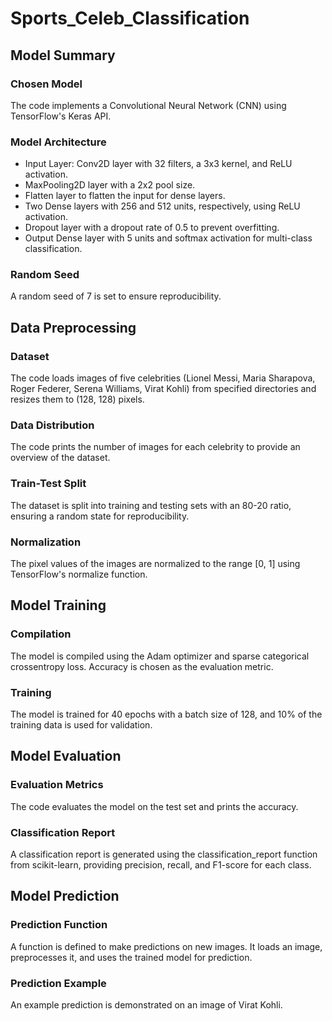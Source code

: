 # Sports_Celeb_Classification

## Model Summary
### Chosen Model
The code implements a Convolutional Neural Network (CNN) using TensorFlow's Keras API.

### Model Architecture
- Input Layer: Conv2D layer with 32 filters, a 3x3 kernel, and ReLU activation.
- MaxPooling2D layer with a 2x2 pool size.
- Flatten layer to flatten the input for dense layers.
- Two Dense layers with 256 and 512 units, respectively, using ReLU activation.
- Dropout layer with a dropout rate of 0.5 to prevent overfitting.
- Output Dense layer with 5 units and softmax activation for multi-class classification.

### Random Seed
A random seed of 7 is set to ensure reproducibility.

## Data Preprocessing
### Dataset
The code loads images of five celebrities (Lionel Messi, Maria Sharapova, Roger Federer, Serena Williams, Virat Kohli) from specified directories and resizes them to (128, 128) pixels.

### Data Distribution
The code prints the number of images for each celebrity to provide an overview of the dataset.

### Train-Test Split
The dataset is split into training and testing sets with an 80-20 ratio, ensuring a random state for reproducibility.

### Normalization
The pixel values of the images are normalized to the range [0, 1] using TensorFlow's normalize function.

## Model Training
### Compilation
The model is compiled using the Adam optimizer and sparse categorical crossentropy loss. Accuracy is chosen as the evaluation metric.

### Training
The model is trained for 40 epochs with a batch size of 128, and 10% of the training data is used for validation.

## Model Evaluation
### Evaluation Metrics
The code evaluates the model on the test set and prints the accuracy.

### Classification Report
A classification report is generated using the classification_report function from scikit-learn, providing precision, recall, and F1-score for each class.

## Model Prediction
### Prediction Function
A function is defined to make predictions on new images. It loads an image, preprocesses it, and uses the trained model for prediction.

### Prediction Example
An example prediction is demonstrated on an image of Virat Kohli.
